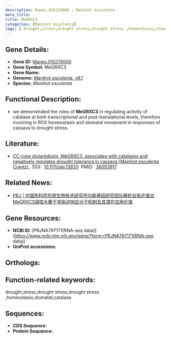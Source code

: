 ```yaml
---
description: Manes.01G215000 ; Manihot esculenta
meta_title:
title: MeGRXC3
categories: [Manihot esculenta]
tags: [ drought,stress,drought stress,drought stress ,homeostasis,stomatal,catalase ]
---
```


## Gene Details:
- **Gene ID:**	[Manes.01G215000]()
- **Gene Symbol:** MeGRXC3
- **Gene Name:** 
- **Genome:** [Manihot esculenta, v8.1]()
- **Species:** *Manihot esculenta*

## Functional Description:
   - we demonstrated the roles of **MeGRXC3** in regulating activity of catalase at both transcriptional and post-translational levels, therefore involving in ROS homeostasis and stomatal movement in responses of cassava to drought stress. 

## Literature:
   - [CC-type glutaredoxin, MeGRXC3, associates with catalases and negatively regulates drought tolerance in cassava (Manihot esculenta Crantz).]( https://onlinelibrary.wiley.com/doi/10.1111/pbi.13920)&nbsp;&nbsp;DOI:&nbsp;&nbsp;[10.1111/pbi.13920](https://onlinelibrary.wiley.com/doi/10.1111/pbi.13920)&nbsp;&nbsp;PMID:&nbsp;&nbsp;[36053917](https://pubmed.ncbi.nlm.nih.gov/36053917/)

## Related News:
   - [PBJ | 中国热科院热带生物技术研究所功能基因研究团队解析谷氧还蛋白MeGRXC3调控木薯干旱胁迫响应分子机制及其潜在应用价值](https://mp.weixin.qq.com/s?__biz=Mzg3MDEwNDEyMg==&mid=2247537551&idx=1&sn=b1288cfbecff6b81f1ade9987e3e7fd9&chksm=ce90fedaf9e777ccbb5c6cf9e7d34a44ba160b4b1a99c8ec073c8626012f9cdef124d929c6b9&scene=27#wechat_redirect)

## Gene Resources:
- **NCBI ID:** [PRJNA797171(RNA-seq data)](https://www.ncbi.nlm.nih.gov/gene/?term=PRJNA797171(RNA-seq data))
- **UniProt accessions:** [](https://www.uniprot.org/uniprotkb//entry)

## Orthologs:


## Function-related keywords:
drought,stress,drought stress,drought stress ,homeostasis,stomatal,catalase

## Sequences:
- **CDS Sequence:**
- **Protein Sequence:**

